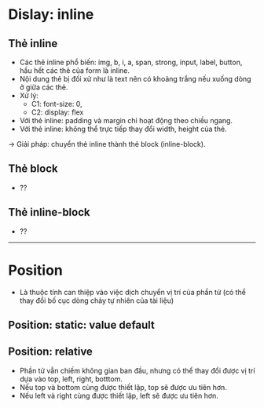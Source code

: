 # Dislay: inline

## Thẻ inline

- Các thẻ inline phổ biến: img, b, i, a, span, strong, input, label, button, hầu hết các thẻ của form là inline.
- Nội dung thẻ bị đối xử như là text nên có khoảng trắng nếu xuống dòng ở giữa các thẻ.
- Xử lý:
  - C1: font-size: 0,
  - C2: display: flex
- Với thẻ inline: padding và margin chỉ hoạt động theo chiều ngang.
- Với thẻ inline: không thể trực tiếp thay đổi width, height của thẻ.

-> Giải pháp: chuyển thẻ inline thành thẻ block (inline-block).

## Thẻ block

- ??

## Thẻ inline-block

- ??

---

# Position

- Là thuộc tính can thiệp vào việc dịch chuyển vị trí của phần tử (có thể thay đổi bố cục dòng chảy tự nhiên của tài liệu)

## Position: static: value default

## Position: relative

- Phần tử vẫn chiếm không gian ban đầu, nhưng có thể thay đổi được vị trí dựa vào top, left, right, botttom.
- Nếu top và bottom cùng được thiết lập, top sẽ được ưu tiên hơn.
- Nếu left và right cùng được thiết lập, left sẽ được ưu tiên hơn.
